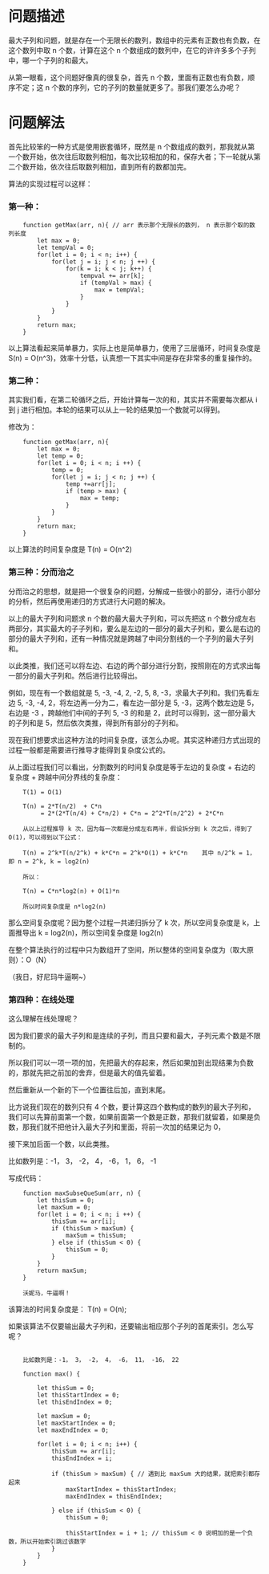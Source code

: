 

# 问题描述

最大子列和问题，就是存在一个无限长的数列，数组中的元素有正数也有负数，在这个数列中取 n 个数，计算在这个 n 个数组成的数列中，在它的许许多多个子列中，哪一个子列的和最大。

从第一眼看，这个问题好像真的很复杂，首先 n 个数，里面有正数也有负数，顺序不定；这 n 个数的序列，它的子列的数量就更多了。那我们要怎么办呢？

# 问题解法

首先比较笨的一种方式是使用嵌套循环，既然是 n 个数组成的数列，那我就从第一个数开始，依次往后取数列相加，每次比较相加的和，保存大者；下一轮就从第二个数开始，依次往后取数列相加，直到所有的数都加完。

算法的实现过程可以这样：

### 第一种：

```
    function getMax(arr, n){ // arr 表示那个无限长的数列， n 表示那个取的数列长度
        let max = 0;
        let tempVal = 0;
        for(let i = 0; i < n; i++) {
            for(let j = i; j < n; j ++) {
                for(k = i; k < j; k++) {
                    tempval += arr[k];
                    if (tempVal > max) {
                        max = tempVal;
                    }
                }
            }
        }
        return max;
    }

```
以上算法看起来简单暴力，实际上也是简单暴力，使用了三层循环，时间复杂度是 S(n) = O(n^3)，效率十分低，认真想一下其实中间是存在非常多的重复操作的。

### 第二种：

其实我们看，在第二轮循环之后，开始计算每一次的和，其实并不需要每次都从 i 到 j 进行相加。本轮的结果可以从上一轮的结果加一个数就可以得到。

修改为：
```
    function getMax(arr, n){
        let max = 0;
        let temp = 0;
        for(let i = 0; i < n; i ++) {
            temp = 0;
            for(let j = i; j < n; j ++) {
                temp +=arr[j];
                if (temp > max) {
                    max = temp;
                }
            }
        }
        return max;
    }
```

以上算法的时间复杂度是 T(n) = O(n^2)

### 第三种：分而治之

分而治之的思想，就是把一个很复杂的问题，分解成一些很小的部分，进行小部分的分析，然后再使用递归的方式进行大问题的解决。

以上的最大子列和问题求 n 个数的最大最大子列和，可以先把这 n 个数分成左右两部分，其实最大的子子列和，要么是左边的一部分的最大子列和，要么是右边的部分的最大子列和，还有一种情况就是跨越了中间分割线的一个子列的最大子列和。

以此类推，我们还可以将左边、右边的两个部分进行分割，按照刚在的方式求出每一部分的最大子列和。然后进行比较得出。

例如，现在有一个数组就是 5, -3, -4, 2, -2, 5, 8, -3，求最大子列和。我们先看左边 5, -3, -4, 2，将左边再一分为二，看左边一部分是 5, -3，这两个数左边是 5，右边是 -3
，跨越他们中间的子列 5, -3 的和是 2，此时可以得到，这一部分最大的子列和是 5，然后依次类推，得到所有部分的子列和。

现在我们想要求出这种方法的时间复杂度，该怎么办呢。其实这种递归方式出现的过程一般都是需要进行推导才能得到复杂度公式的。

从上面过程我们可以看出，分割数列的时间复杂度是等于左边的复杂度 + 右边的复杂度 + 跨越中间分界线的复杂度：

```
    T(1) = O(1)
    
    T(n) = 2*T(n/2)  + C*n
         = 2*(2*T(n/4) + C*n/2) + C*n = 2^2*T(n/2^2) + 2*C*n
         
    从以上过程推导 k 次，因为每一次都是分成左右两半，假设拆分到 k 次之后，得到了 O(1)，可以得到以下公式：
    
    T(n) = 2^k*T(n/2^k) + k*C*n = 2^k*O(1) + k*C*n    其中 n/2^k = 1，即 n = 2^k, k = log2(n)
    
    所以：
    
    T(n) = C*n*log2(n) + O(1)*n
    
    所以时间复杂度是 n*log2(n)
```

那么空间复杂度呢？因为整个过程一共递归拆分了 k 次，所以空间复杂度是 k，上面推导出 k = log2(n)，所以空间复杂度是 log2(n)

 在整个算法执行的过程中只为数组开了空间，所以整体的空间复杂度为（取大原则）：O（N）

（我日，好尼玛牛逼啊~）

### 第四种：在线处理

这么理解在线处理呢？

因为我们要求的最大子列和是连续的子列，而且只要和最大，子列元素个数是不限制的。

所以我们可以一项一项的加，先把最大的存起来，然后如果加到出现结果为负数的，那就先把之前加的舍弃，但是最大的值先留着。

然后重新从一个新的下一个位置往后加，直到末尾。

比方说我们现在的数列只有 4 个数，要计算这四个数构成的数列的最大子列和，我们可以先算前面第一个数，如果前面第一个数是正数，那我们就留着，如果是负数，那我们就不把他计入最大子列和里面，将前一次加的结果记为 0，

接下来加后面一个数，以此类推。

比如数列是：-1， 3， -2， 4， -6， 1， 6， -1

写成代码：

```
    function maxSubseQueSum(arr, n) {
        let thisSum = 0;
        let maxSum = 0;
        for(let i = 0; i < n; i ++) {
            thisSum += arr[i];
            if (thisSum > maxSum) {
                maxSum = thisSum;
            } else if (thisSum < 0) {
                thisSum = 0;
            }
        }
        return maxSum;
    }

    沃妮马，牛逼啊！

```
该算法的时间复杂度是： T(n) = O(n);


如果该算法不仅要输出最大子列和，还要输出相应那个子列的首尾索引。怎么写呢？

```
    
    比如数列是：-1， 3， -2， 4， -6， 11， -16， 22

    function max() {
    
        let thisSum = 0;
        let thisStartIndex = 0;
        let thisEndIndex = 0;
        
        let maxSum = 0;
        let maxStartIndex = 0;
        let maxEndIndex = 0;
        
        for(let i = 0; i < n; i++) {
            thisSum += arr[i];
            thisEndIndex = i;
            
            if (thisSum > maxSum) { // 遇到比 maxSum 大的结果，就把索引都存起来
                maxStartIndex = thisStartIndex;
                maxEndIndex = thisEndIndex;
                
            } else if (thisSum < 0) {
                thisSum = 0;
                
                thisStartIndex = i + 1; // thisSum < 0 说明加的是一个负数，所以开始索引跳过该数字
            }
        }
    }

```
